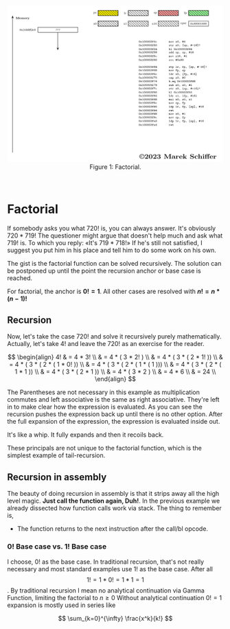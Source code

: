 <div align="center">
  <img src="./.assets/2025-03-29_Marek_Schiffer_Animation_arm64_Factorial_Retraction.gif" alt="Factorial Animation arm64" width="700">

  <div align=center>
    <figcaption>Figure 1: Factorial. </figcaption>
  </div>
   <br> <br>
</div>

# Factorial
If somebody asks you what 720! is, you can always answer. It's obviously
$720 * 719!$ The questioner might argue that doesn't help much and ask what 719! is.
To which you reply: «It's $719 * 718!$» If he's still not satisfied, I suggest 
you put him in his place and tell him to do some work on his own.  

The gist is the factorial function can be solved recursively. The solution can be
postponed up until the point the recursion anchor or base case is reached.

For factorial, the anchor is **$0! = 1$**. All other cases are resolved with **$n! = n * (n-1)!$**

## Recursion
Now, let's take the case 720! and solve it recursively purely mathematically.
Actually, let's take $4!$ and leave the $720!$ as an exercise for the reader.

$$
\begin{align}
4! & = 4 * 3! \\
   & = 4 * ( 3 * 2! ) \\
   & = 4 * ( 3 * ( 2 * 1! )) \\
   & = 4 * ( 3 * ( 2 * ( 1 * 0! )) \\
   & = 4 * ( 3 * ( 2 * ( 1 * ( 1 ))) \\
   & = 4 * ( 3 * ( 2 * ( 1 * 1 )) \\
   & = 4 * ( 3 * ( 2 * 1 )) \\
   & = 4 * ( 3 * 2 ) \\
   & = 4 * 6  \\
   & = 24  \\
\end{align}
$$

The Parentheses are not necessary in this example as multiplication commutes and left associative is 
the same as right associative. They're left in to make clear how the expression is evaluated.
As you can see the recursion pushes the expression back up until there is no other option. 
After the full expansion of the expression, the expression is evaluated inside out.  

It's like a whip. It fully expands and then it recoils back.  

These principals are not unique to the factorial function, which is the simplest example of tail-recursion.

## Recursion in assembly
The beauty of doing recursion in assembly is that it strips away all the high level magic. 
__Just call the function again, Duh!__. In the previous example we already dissected how function calls
work via stack. The thing to remember is,
  * The function returns to the next instruction after the call/bl opcode. 
### $0!$ Base case vs. $1!$ Base case
I choose, $0!$ as the base case. In traditional recursion, that's not really necessary and most standard
examples use $1!$ as the base case. After all $$1! = 1 * 0! = 1 * 1 = 1$$.
By traditional recursion I mean no analytical continuation via Gamma Function, limiting the factorial to $n \geq 0$
Without analytical continuation $0! = 1$ expansion is mostly used in series like

$$
  \sum_{k=0}^{\infty} \frac{x^k}{k!}
$$
